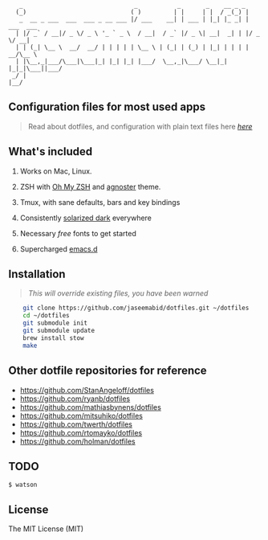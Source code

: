 ```
   _                               _           _       _    __ _ _
  (_)                             ( )         | |     | |  / _(_) |
   _  __ _ ___  ___  ___ _ __ ___ |/ ___    __| | ___ | |_| |_ _| | ___  ___
  | |/ _` / __|/ _ \/ _ \ '_ ` _ \  / __|  / _` |/ _ \| __|  _| | |/ _ \/ __|
  | | (_| \__ \  __/  __/ | | | | | \__ \ | (_| | (_) | |_| | | | |  __/\__ \
  | |\__,_|___/\___|\___|_| |_| |_| |___/  \__,_|\___/ \__|_| |_|_|\___||___/
 _/ |
|__/
```


## Configuration files for most used apps

> Read about dotfiles, and configuration with plain text files here
> _[here](http://dotfiles.github.com/)_

## What's included

1. Works on Mac, Linux.

1. ZSH with [Oh My ZSH](https://github.com/robbyrussell/oh-my-zsh) and
   [agnoster](https://gist.github.com/agnoster/3712874) theme.

1. Tmux, with sane defaults, bars and key bindings

1. Consistently [solarized dark](http://ethanschoonover.com/solarized)
   everywhere

1. Necessary _free_ fonts to get started

1. Supercharged [emacs.d](github.com/jaseemabid/emacs.d)

## Installation

> _This will override existing files, you have been warned_

```sh
    git clone https://github.com/jaseemabid/dotfiles.git ~/dotfiles
    cd ~/dotfiles
    git submodule init
    git submodule update
    brew install stow
    make
```

## Other dotfile repositories for reference

- https://github.com/StanAngeloff/dotfiles
- https://github.com/ryanb/dotfiles
- https://github.com/mathiasbynens/dotfiles
- https://github.com/mitsuhiko/dotfiles
- https://github.com/twerth/dotfiles
- https://github.com/rtomayko/dotfiles
- https://github.com/holman/dotfiles

## TODO

    $ watson

## License

The MIT License (MIT)
